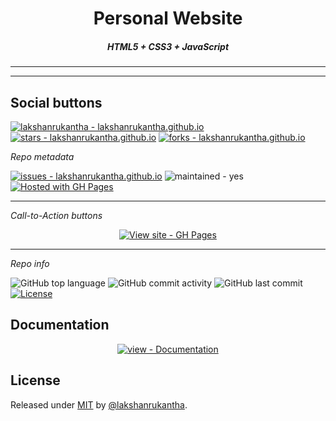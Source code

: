 <p align="center">

  <h1 align="center">Personal Website</h1>
  <h5 align="center">HTML5 + CSS3 + JavaScript</h5>
  <hr/>
  <hr/>
  
<p align="center">

## Social buttons

[![lakshanrukantha - lakshanrukantha.github.io](https://img.shields.io/static/v1?label=lakshanrukantha&message=lakshanrukantha.github.io&color=blue&logo=github)](https://github.com/lakshanrukantha/lakshanrukantha.github.io "Go to GitHub repo")
[![stars - lakshanrukantha.github.io](https://img.shields.io/github/stars/lakshanrukantha/lakshanrukantha.github.io?style=social)](https://github.com/lakshanrukantha/lakshanrukantha.github.io)
[![forks - lakshanrukantha.github.io](https://img.shields.io/github/forks/lakshanrukantha/lakshanrukantha.github.io?style=social)](https://github.com/lakshanrukantha/lakshanrukantha.github.io)

_Repo metadata_

[![issues - lakshanrukantha.github.io](https://img.shields.io/github/issues/lakshanrukantha/lakshanrukantha.github.io)](https://github.com/lakshanrukantha/lakshanrukantha.github.io/issues)
![maintained - yes](https://img.shields.io/badge/maintained-yes-blue)
[![Hosted with GH Pages](https://img.shields.io/badge/Hosted_with-GitHub_Pages-blue?logo=github&logoColor=white)](https://pages.github.com/ "Go to GitHub Pages homepage")

<hr/>

_Call-to-Action buttons_

<div align="center">

[![View site - GH Pages](https://img.shields.io/badge/View_site-GH_Pages-2ea44f?style=for-the-badge)](https://lakshanrukantha.github.io)
<hr/>
</div>

_Repo info_

![GitHub top language](https://img.shields.io/github/languages/top/lakshanrukantha/lakshanrukantha.github.io)
![GitHub commit activity](https://img.shields.io/github/commit-activity/m/lakshanrukantha/lakshanrukantha.github.io)
![GitHub last commit](https://img.shields.io/github/last-commit/lakshanrukantha/lakshanrukantha.github.io)
[![License](https://img.shields.io/badge/License-MIT-blue)](#license)

## Documentation

<div align="center">

[![view - Documentation](https://img.shields.io/badge/view-Documentation-blue?style=for-the-badge)](/docs/ "Go to project documentation")

</div>

## License

Released under [MIT](/LICENSE) by [@lakshanrukantha](https://github.com/lakshanrukantha).
